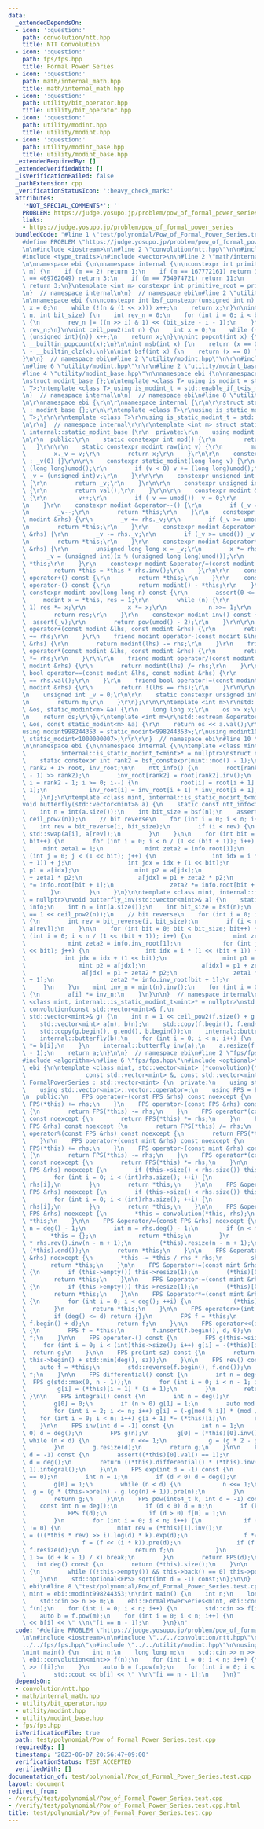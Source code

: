 ```yaml
---
data:
  _extendedDependsOn:
  - icon: ':question:'
    path: convolution/ntt.hpp
    title: NTT Convolution
  - icon: ':question:'
    path: fps/fps.hpp
    title: Formal Power Series
  - icon: ':question:'
    path: math/internal_math.hpp
    title: math/internal_math.hpp
  - icon: ':question:'
    path: utility/bit_operator.hpp
    title: utility/bit_operator.hpp
  - icon: ':question:'
    path: utility/modint.hpp
    title: utility/modint.hpp
  - icon: ':question:'
    path: utility/modint_base.hpp
    title: utility/modint_base.hpp
  _extendedRequiredBy: []
  _extendedVerifiedWith: []
  _isVerificationFailed: false
  _pathExtension: cpp
  _verificationStatusIcon: ':heavy_check_mark:'
  attributes:
    '*NOT_SPECIAL_COMMENTS*': ''
    PROBLEM: https://judge.yosupo.jp/problem/pow_of_formal_power_series
    links:
    - https://judge.yosupo.jp/problem/pow_of_formal_power_series
  bundledCode: "#line 1 \"test/polynomial/Pow_of_Formal_Power_Series.test.cpp\"\n\
    #define PROBLEM \"https://judge.yosupo.jp/problem/pow_of_formal_power_series\"\
    \n\n#include <iostream>\n\n#line 2 \"convolution/ntt.hpp\"\n\n#include <array>\n\
    #include <type_traits>\n#include <vector>\n\n#line 2 \"math/internal_math.hpp\"\
    \n\nnamespace ebi {\n\nnamespace internal {\n\nconstexpr int primitive_root_constexpr(int\
    \ m) {\n    if (m == 2) return 1;\n    if (m == 167772161) return 3;\n    if (m\
    \ == 469762049) return 3;\n    if (m == 754974721) return 11;\n    if (m == 998244353)\
    \ return 3;\n}\ntemplate <int m> constexpr int primitive_root = primitive_root_constexpr(m);\n\
    \n}  // namespace internal\n\n}  // namespace ebi\n#line 2 \"utility/bit_operator.hpp\"\
    \n\nnamespace ebi {\n\nconstexpr int bsf_constexpr(unsigned int n) {\n    int\
    \ x = 0;\n    while (!(n & (1 << x))) x++;\n    return x;\n}\n\nint bit_reverse(int\
    \ n, int bit_size) {\n    int rev_n = 0;\n    for (int i = 0; i < bit_size; i++)\
    \ {\n        rev_n |= ((n >> i) & 1) << (bit_size - i - 1);\n    }\n    return\
    \ rev_n;\n}\n\nint ceil_pow2(int n) {\n    int x = 0;\n    while ((1U << x) <\
    \ (unsigned int)(n)) x++;\n    return x;\n}\n\nint popcnt(int x) {\n    return\
    \ __builtin_popcount(x);\n}\n\nint msb(int x) {\n    return (x == 0) ? -1 : 31\
    \ - __builtin_clz(x);\n}\n\nint bsf(int x) {\n    return (x == 0) ? -1 : __builtin_ctz(x);\n\
    }\n\n}  // namespace ebi\n#line 2 \"utility/modint.hpp\"\n\r\n#include <cassert>\r\
    \n#line 6 \"utility/modint.hpp\"\n\r\n#line 2 \"utility/modint_base.hpp\"\n\n\
    #line 4 \"utility/modint_base.hpp\"\n\nnamespace ebi {\n\nnamespace internal {\n\
    \nstruct modint_base {};\n\ntemplate <class T> using is_modint = std::is_base_of<modint_base,\
    \ T>;\ntemplate <class T> using is_modint_t = std::enable_if_t<is_modint<T>::value>;\n\
    \n}  // namespace internal\n\n}  // namespace ebi\n#line 8 \"utility/modint.hpp\"\
    \n\r\nnamespace ebi {\r\n\r\nnamespace internal {\r\n\r\nstruct static_modint_base\
    \ : modint_base {};\r\n\r\ntemplate <class T>\r\nusing is_static_modint = std::is_base_of<internal::static_modint_base,\
    \ T>;\r\n\r\ntemplate <class T>\r\nusing is_static_modint_t = std::enable_if_t<is_static_modint<T>::value>;\r\
    \n\r\n}  // namespace internal\r\n\r\ntemplate <int m> struct static_modint :\
    \ internal::static_modint_base {\r\n  private:\r\n    using modint = static_modint;\r\
    \n\r\n  public:\r\n    static constexpr int mod() {\r\n        return m;\r\n \
    \   }\r\n\r\n    static constexpr modint raw(int v) {\r\n        modint x;\r\n\
    \        x._v = v;\r\n        return x;\r\n    }\r\n\r\n    constexpr static_modint()\
    \ : _v(0) {}\r\n\r\n    constexpr static_modint(long long v) {\r\n        v %=\
    \ (long long)umod();\r\n        if (v < 0) v += (long long)umod();\r\n       \
    \ _v = (unsigned int)v;\r\n    }\r\n\r\n    constexpr unsigned int val() const\
    \ {\r\n        return _v;\r\n    }\r\n\r\n    constexpr unsigned int value() const\
    \ {\r\n        return val();\r\n    }\r\n\r\n    constexpr modint &operator++()\
    \ {\r\n        _v++;\r\n        if (_v == umod()) _v = 0;\r\n        return *this;\r\
    \n    }\r\n    constexpr modint &operator--() {\r\n        if (_v == 0) _v = umod();\r\
    \n        _v--;\r\n        return *this;\r\n    }\r\n    constexpr modint &operator+=(const\
    \ modint &rhs) {\r\n        _v += rhs._v;\r\n        if (_v >= umod()) _v -= umod();\r\
    \n        return *this;\r\n    }\r\n    constexpr modint &operator-=(const modint\
    \ &rhs) {\r\n        _v -= rhs._v;\r\n        if (_v >= umod()) _v += umod();\r\
    \n        return *this;\r\n    }\r\n    constexpr modint &operator*=(const modint\
    \ &rhs) {\r\n        unsigned long long x = _v;\r\n        x *= rhs._v;\r\n  \
    \      _v = (unsigned int)(x % (unsigned long long)umod());\r\n        return\
    \ *this;\r\n    }\r\n    constexpr modint &operator/=(const modint &rhs) {\r\n\
    \        return *this = *this * rhs.inv();\r\n    }\r\n\r\n    constexpr modint\
    \ operator+() const {\r\n        return *this;\r\n    }\r\n    constexpr modint\
    \ operator-() const {\r\n        return modint() - *this;\r\n    }\r\n\r\n   \
    \ constexpr modint pow(long long n) const {\r\n        assert(0 <= n);\r\n   \
    \     modint x = *this, res = 1;\r\n        while (n) {\r\n            if (n &\
    \ 1) res *= x;\r\n            x *= x;\r\n            n >>= 1;\r\n        }\r\n\
    \        return res;\r\n    }\r\n    constexpr modint inv() const {\r\n      \
    \  assert(_v);\r\n        return pow(umod() - 2);\r\n    }\r\n\r\n    friend modint\
    \ operator+(const modint &lhs, const modint &rhs) {\r\n        return modint(lhs)\
    \ += rhs;\r\n    }\r\n    friend modint operator-(const modint &lhs, const modint\
    \ &rhs) {\r\n        return modint(lhs) -= rhs;\r\n    }\r\n    friend modint\
    \ operator*(const modint &lhs, const modint &rhs) {\r\n        return modint(lhs)\
    \ *= rhs;\r\n    }\r\n\r\n    friend modint operator/(const modint &lhs, const\
    \ modint &rhs) {\r\n        return modint(lhs) /= rhs;\r\n    }\r\n    friend\
    \ bool operator==(const modint &lhs, const modint &rhs) {\r\n        return lhs.val()\
    \ == rhs.val();\r\n    }\r\n    friend bool operator!=(const modint &lhs, const\
    \ modint &rhs) {\r\n        return !(lhs == rhs);\r\n    }\r\n\r\n  private:\r\
    \n    unsigned int _v = 0;\r\n\r\n    static constexpr unsigned int umod() {\r\
    \n        return m;\r\n    }\r\n};\r\n\r\ntemplate <int m>\r\nstd::istream &operator>>(std::istream\
    \ &os, static_modint<m> &a) {\r\n    long long x;\r\n    os >> x;\r\n    a = x;\r\
    \n    return os;\r\n}\r\ntemplate <int m>\r\nstd::ostream &operator<<(std::ostream\
    \ &os, const static_modint<m> &a) {\r\n    return os << a.val();\r\n}\r\n\r\n\
    using modint998244353 = static_modint<998244353>;\r\nusing modint1000000007 =\
    \ static_modint<1000000007>;\r\n\r\n}  // namespace ebi\n#line 10 \"convolution/ntt.hpp\"\
    \n\nnamespace ebi {\n\nnamespace internal {\n\ntemplate <class mint, int g = internal::primitive_root<mint::mod()>,\n\
    \          internal::is_static_modint_t<mint>* = nullptr>\nstruct ntt_info {\n\
    \    static constexpr int rank2 = bsf_constexpr(mint::mod() - 1);\n\n    std::array<mint,\
    \ rank2 + 1> root, inv_root;\n\n    ntt_info() {\n        root[rank2] = mint(g).pow((mint::mod()\
    \ - 1) >> rank2);\n        inv_root[rank2] = root[rank2].inv();\n        for (int\
    \ i = rank2 - 1; i >= 0; i--) {\n            root[i] = root[i + 1] * root[i +\
    \ 1];\n            inv_root[i] = inv_root[i + 1] * inv_root[i + 1];\n        }\n\
    \    }\n};\n\ntemplate <class mint, internal::is_static_modint_t<mint>* = nullptr>\n\
    void butterfly(std::vector<mint>& a) {\n    static const ntt_info<mint> info;\n\
    \    int n = int(a.size());\n    int bit_size = bsf(n);\n    assert(n == 1 <<\
    \ ceil_pow2(n));\n    // bit reverse\n    for (int i = 0; i < n; i++) {\n    \
    \    int rev = bit_reverse(i, bit_size);\n        if (i < rev) {\n           \
    \ std::swap(a[i], a[rev]);\n        }\n    }\n\n    for (int bit = 0; bit < bit_size;\
    \ bit++) {\n        for (int i = 0; i < n / (1 << (bit + 1)); i++) {\n       \
    \     mint zeta1 = 1;\n            mint zeta2 = info.root[1];\n            for\
    \ (int j = 0; j < (1 << bit); j++) {\n                int idx = i * (1 << (bit\
    \ + 1)) + j;\n                int jdx = idx + (1 << bit);\n                mint\
    \ p1 = a[idx];\n                mint p2 = a[jdx];\n                a[idx] = p1\
    \ + zeta1 * p2;\n                a[jdx] = p1 + zeta2 * p2;\n                zeta1\
    \ *= info.root[bit + 1];\n                zeta2 *= info.root[bit + 1];\n     \
    \       }\n        }\n    }\n}\n\ntemplate <class mint, internal::is_static_modint_t<mint>*\
    \ = nullptr>\nvoid butterfly_inv(std::vector<mint>& a) {\n    static const ntt_info<mint>\
    \ info;\n    int n = int(a.size());\n    int bit_size = bsf(n);\n    assert(n\
    \ == 1 << ceil_pow2(n));\n    // bit reverse\n    for (int i = 0; i < n; i++)\
    \ {\n        int rev = bit_reverse(i, bit_size);\n        if (i < rev) std::swap(a[i],\
    \ a[rev]);\n    }\n\n    for (int bit = 0; bit < bit_size; bit++) {\n        for\
    \ (int i = 0; i < n / (1 << (bit + 1)); i++) {\n            mint zeta1 = 1;\n\
    \            mint zeta2 = info.inv_root[1];\n            for (int j = 0; j < (1\
    \ << bit); j++) {\n                int idx = i * (1 << (bit + 1)) + j;\n     \
    \           int jdx = idx + (1 << bit);\n                mint p1 = a[idx];\n \
    \               mint p2 = a[jdx];\n                a[idx] = p1 + zeta1 * p2;\n\
    \                a[jdx] = p1 + zeta2 * p2;\n                zeta1 *= info.inv_root[bit\
    \ + 1];\n                zeta2 *= info.inv_root[bit + 1];\n            }\n   \
    \     }\n    }\n    mint inv_n = mint(n).inv();\n    for (int i = 0; i < n; i++)\
    \ {\n        a[i] *= inv_n;\n    }\n}\n\n}  // namespace internal\n\ntemplate\
    \ <class mint, internal::is_static_modint_t<mint>* = nullptr>\nstd::vector<mint>\
    \ convolution(const std::vector<mint>& f,\n                              const\
    \ std::vector<mint>& g) {\n    int n = 1 << ceil_pow2(f.size() + g.size() - 1);\n\
    \    std::vector<mint> a(n), b(n);\n    std::copy(f.begin(), f.end(), a.begin());\n\
    \    std::copy(g.begin(), g.end(), b.begin());\n    internal::butterfly(a);\n\
    \    internal::butterfly(b);\n    for (int i = 0; i < n; i++) {\n        a[i]\
    \ *= b[i];\n    }\n    internal::butterfly_inv(a);\n    a.resize(f.size() + g.size()\
    \ - 1);\n    return a;\n}\n\n}  // namespace ebi\n#line 2 \"fps/fps.hpp\"\n\n\
    #include <algorithm>\n#line 6 \"fps/fps.hpp\"\n#include <optional>\n\nnamespace\
    \ ebi {\n\ntemplate <class mint, std::vector<mint> (*convolution)(\n         \
    \                 const std::vector<mint> &, const std::vector<mint> &)>\nstruct\
    \ FormalPowerSeries : std::vector<mint> {\n  private:\n    using std::vector<mint>::vector;\n\
    \    using std::vector<mint>::vector::operator=;\n    using FPS = FormalPowerSeries;\n\
    \n  public:\n    FPS operator+(const FPS &rhs) const noexcept {\n        return\
    \ FPS(*this) += rhs;\n    }\n    FPS operator-(const FPS &rhs) const noexcept\
    \ {\n        return FPS(*this) -= rhs;\n    }\n    FPS operator*(const FPS &rhs)\
    \ const noexcept {\n        return FPS(*this) *= rhs;\n    }\n    FPS operator/(const\
    \ FPS &rhs) const noexcept {\n        return FPS(*this) /= rhs;\n    }\n    FPS\
    \ operator%(const FPS &rhs) const noexcept {\n        return FPS(*this) %= rhs;\n\
    \    }\n\n    FPS operator+(const mint &rhs) const noexcept {\n        return\
    \ FPS(*this) += rhs;\n    }\n    FPS operator-(const mint &rhs) const noexcept\
    \ {\n        return FPS(*this) -= rhs;\n    }\n    FPS operator*(const mint &rhs)\
    \ const noexcept {\n        return FPS(*this) *= rhs;\n    }\n\n    FPS &operator+=(const\
    \ FPS &rhs) noexcept {\n        if (this->size() < rhs.size()) this->resize(rhs.size());\n\
    \        for (int i = 0; i < (int)rhs.size(); ++i) {\n            (*this)[i] +=\
    \ rhs[i];\n        }\n        return *this;\n    }\n\n    FPS &operator-=(const\
    \ FPS &rhs) noexcept {\n        if (this->size() < rhs.size()) this->resize(rhs.size());\n\
    \        for (int i = 0; i < (int)rhs.size(); ++i) {\n            (*this)[i] -=\
    \ rhs[i];\n        }\n        return *this;\n    }\n\n    FPS &operator*=(const\
    \ FPS &rhs) noexcept {\n        *this = convolution(*this, rhs);\n        return\
    \ *this;\n    }\n\n    FPS &operator/=(const FPS &rhs) noexcept {\n        int\
    \ n = deg() - 1;\n        int m = rhs.deg() - 1;\n        if (n < m) {\n     \
    \       *this = {};\n            return *this;\n        }\n        *this = (*this).rev()\
    \ * rhs.rev().inv(n - m + 1);\n        (*this).resize(n - m + 1);\n        std::reverse((*this).begin(),\
    \ (*this).end());\n        return *this;\n    }\n\n    FPS &operator%=(const FPS\
    \ &rhs) noexcept {\n        *this -= *this / rhs * rhs;\n        shrink();\n \
    \       return *this;\n    }\n\n    FPS &operator+=(const mint &rhs) noexcept\
    \ {\n        if (this->empty()) this->resize(1);\n        (*this)[0] += rhs;\n\
    \        return *this;\n    }\n\n    FPS &operator-=(const mint &rhs) noexcept\
    \ {\n        if (this->empty()) this->resize(1);\n        (*this)[0] -= rhs;\n\
    \        return *this;\n    }\n\n    FPS &operator*=(const mint &rhs) noexcept\
    \ {\n        for (int i = 0; i < deg(); ++i) {\n            (*this)[i] *= rhs;\n\
    \        }\n        return *this;\n    }\n\n    FPS operator>>(int d) const {\n\
    \        if (deg() <= d) return {};\n        FPS f = *this;\n        f.erase(f.begin(),\
    \ f.begin() + d);\n        return f;\n    }\n\n    FPS operator<<(int d) const\
    \ {\n        FPS f = *this;\n        f.insert(f.begin(), d, 0);\n        return\
    \ f;\n    }\n\n    FPS operator-() const {\n        FPS g(this->size());\n   \
    \     for (int i = 0; i < (int)this->size(); i++) g[i] = -(*this)[i];\n      \
    \  return g;\n    }\n\n    FPS pre(int sz) const {\n        return FPS(this->begin(),\
    \ this->begin() + std::min(deg(), sz));\n    }\n\n    FPS rev() const {\n    \
    \    auto f = *this;\n        std::reverse(f.begin(), f.end());\n        return\
    \ f;\n    }\n\n    FPS differential() const {\n        int n = deg();\n      \
    \  FPS g(std::max(0, n - 1));\n        for (int i = 0; i < n - 1; i++) {\n   \
    \         g[i] = (*this)[i + 1] * (i + 1);\n        }\n        return g;\n   \
    \ }\n\n    FPS integral() const {\n        int n = deg();\n        FPS g(n + 1);\n\
    \        g[0] = 0;\n        if (n > 0) g[1] = 1;\n        auto mod = mint::mod();\n\
    \        for (int i = 2; i <= n; i++) g[i] = (-g[mod % i]) * (mod / i);\n    \
    \    for (int i = 0; i < n; i++) g[i + 1] *= (*this)[i];\n        return g;\n\
    \    }\n\n    FPS inv(int d = -1) const {\n        int n = 1;\n        if (d <\
    \ 0) d = deg();\n        FPS g(n);\n        g[0] = (*this)[0].inv();\n       \
    \ while (n < d) {\n            n <<= 1;\n            g = (g * 2 - g * g * this->pre(n)).pre(n);\n\
    \        }\n        g.resize(d);\n        return g;\n    }\n\n    FPS log(int\
    \ d = -1) const {\n        assert((*this)[0].val() == 1);\n        if (d < 0)\
    \ d = deg();\n        return ((*this).differential() * (*this).inv(d)).pre(d -\
    \ 1).integral();\n    }\n\n    FPS exp(int d = -1) const {\n        assert((*this)[0].val()\
    \ == 0);\n        int n = 1;\n        if (d < 0) d = deg();\n        FPS g(n);\n\
    \        g[0] = 1;\n        while (n < d) {\n            n <<= 1;\n          \
    \  g = (g * (this->pre(n) - g.log(n) + 1)).pre(n);\n        }\n        g.resize(d);\n\
    \        return g;\n    }\n\n    FPS pow(int64_t k, int d = -1) const {\n    \
    \    const int n = deg();\n        if (d < 0) d = n;\n        if (k == 0) {\n\
    \            FPS f(d);\n            if (d > 0) f[0] = 1;\n            return f;\n\
    \        }\n        for (int i = 0; i < n; i++) {\n            if ((*this)[i]\
    \ != 0) {\n                mint rev = (*this)[i].inv();\n                FPS f\
    \ = (((*this * rev) >> i).log(d) * k).exp(d);\n                f *= (*this)[i].pow(k);\n\
    \                f = (f << (i * k)).pre(d);\n                if (f.deg() < d)\
    \ f.resize(d);\n                return f;\n            }\n            if (i +\
    \ 1 >= (d + k - 1) / k) break;\n        }\n        return FPS(d);\n    }\n\n \
    \   int deg() const {\n        return (*this).size();\n    }\n\n    void shrink()\
    \ {\n        while ((!this->empty()) && this->back() == 0) this->pop_back();\n\
    \    }\n\n    std::optional<FPS> sqrt(int d = -1) const;\n};\n\n}  // namespace\
    \ ebi\n#line 8 \"test/polynomial/Pow_of_Formal_Power_Series.test.cpp\"\n\nusing\
    \ mint = ebi::modint998244353;\n\nint main() {\n    int n;\n    long long m;\n\
    \    std::cin >> n >> m;\n    ebi::FormalPowerSeries<mint, ebi::convolution<mint>>\
    \ f(n);\n    for (int i = 0; i < n; i++) {\n        std::cin >> f[i];\n    }\n\
    \    auto b = f.pow(m);\n    for (int i = 0; i < n; i++) {\n        std::cout\
    \ << b[i] << \" \\n\"[i == n - 1];\n    }\n}\n"
  code: "#define PROBLEM \"https://judge.yosupo.jp/problem/pow_of_formal_power_series\"\
    \n\n#include <iostream>\n\n#include \"../../convolution/ntt.hpp\"\n#include \"\
    ../../fps/fps.hpp\"\n#include \"../../utility/modint.hpp\"\n\nusing mint = ebi::modint998244353;\n\
    \nint main() {\n    int n;\n    long long m;\n    std::cin >> n >> m;\n    ebi::FormalPowerSeries<mint,\
    \ ebi::convolution<mint>> f(n);\n    for (int i = 0; i < n; i++) {\n        std::cin\
    \ >> f[i];\n    }\n    auto b = f.pow(m);\n    for (int i = 0; i < n; i++) {\n\
    \        std::cout << b[i] << \" \\n\"[i == n - 1];\n    }\n}"
  dependsOn:
  - convolution/ntt.hpp
  - math/internal_math.hpp
  - utility/bit_operator.hpp
  - utility/modint.hpp
  - utility/modint_base.hpp
  - fps/fps.hpp
  isVerificationFile: true
  path: test/polynomial/Pow_of_Formal_Power_Series.test.cpp
  requiredBy: []
  timestamp: '2023-06-07 20:56:47+09:00'
  verificationStatus: TEST_ACCEPTED
  verifiedWith: []
documentation_of: test/polynomial/Pow_of_Formal_Power_Series.test.cpp
layout: document
redirect_from:
- /verify/test/polynomial/Pow_of_Formal_Power_Series.test.cpp
- /verify/test/polynomial/Pow_of_Formal_Power_Series.test.cpp.html
title: test/polynomial/Pow_of_Formal_Power_Series.test.cpp
---
```

